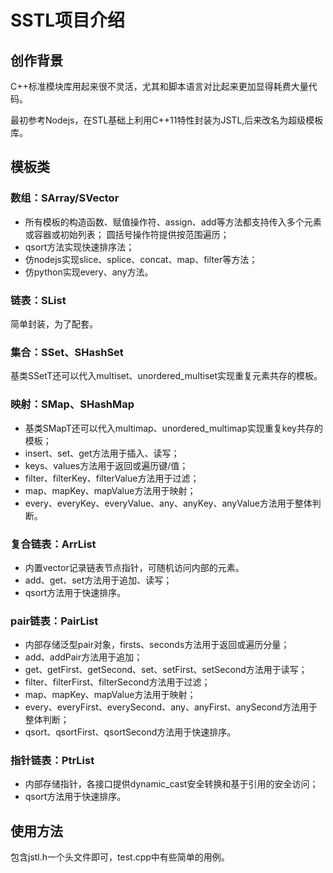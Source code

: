 # **SSTL项目介绍**
## **创作背景**
C++标准模块库用起来很不灵活，尤其和脚本语言对比起来更加显得耗费大量代码。  

最初参考Nodejs，在STL基础上利用C++11特性封装为JSTL,后来改名为超级模板库。

## **模板类**
### 数组：SArray/SVector
* 所有模板的构造函数、赋值操作符、assign、add等方法都支持传入多个元素或容器或初始列表； 
圆括号操作符提供按范围遍历；
* qsort方法实现快速排序法；
* 仿nodejs实现slice、splice、concat、map、filter等方法；
* 仿python实现every、any方法。

### 链表：SList
简单封装，为了配套。

### 集合：SSet、SHashSet
基类SSetT还可以代入multiset、unordered_multiset实现重复元素共存的模板。

### 映射：SMap、SHashMap
* 基类SMapT还可以代入multimap、unordered_multimap实现重复key共存的模板；
* insert、set、get方法用于插入、读写；
* keys、values方法用于返回或遍历键/值；
* filter、filterKey、filterValue方法用于过滤；
* map、mapKey、mapValue方法用于映射；
* every、everyKey、everyValue、any、anyKey、anyValue方法用于整体判断。

### 复合链表：ArrList
* 内置vector记录链表节点指针，可随机访问内部的元素。
* add、get、set方法用于追加、读写；
* qsort方法用于快速排序。

### pair链表：PairList
* 内部存储泛型pair对象，firsts、seconds方法用于返回或遍历分量；
* add、addPair方法用于追加；
* get、getFirst、getSecond、set、setFirst、setSecond方法用于读写；
* filter、filterFirst、filterSecond方法用于过滤；
* map、mapKey、mapValue方法用于映射；
* every、everyFirst、everySecond、any、anyFirst、anySecond方法用于整体判断；
* qsort、qsortFirst、qsortSecond方法用于快速排序。

### 指针链表：PtrList
* 内部存储指针，各接口提供dynamic_cast安全转换和基于引用的安全访问；
* qsort方法用于快速排序。

## 使用方法
包含jstl.h一个头文件即可，test.cpp中有些简单的用例。
